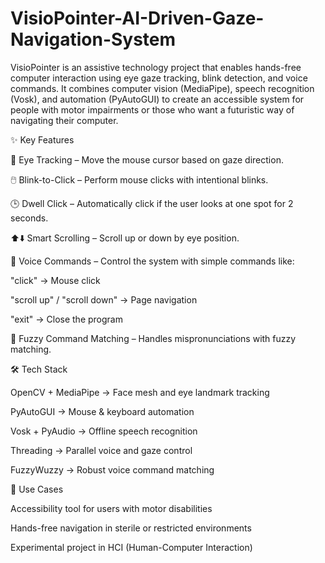 # VisioPointer-AI-Driven-Gaze-Navigation-System
VisioPointer is an assistive technology project that enables hands-free computer interaction using eye gaze tracking, blink detection, and voice commands.
It combines computer vision (MediaPipe), speech recognition (Vosk), and automation (PyAutoGUI) to create an accessible system for people with motor impairments or those who want a futuristic way of navigating their computer.

✨ Key Features

👀 Eye Tracking – Move the mouse cursor based on gaze direction.

🖱️ Blink-to-Click – Perform mouse clicks with intentional blinks.

🕒 Dwell Click – Automatically click if the user looks at one spot for 2 seconds.

⬆️⬇️ Smart Scrolling – Scroll up or down by eye position.

🎤 Voice Commands – Control the system with simple commands like:

"click" → Mouse click

"scroll up" / "scroll down" → Page navigation

"exit" → Close the program

🧠 Fuzzy Command Matching – Handles mispronunciations with fuzzy matching.

🛠️ Tech Stack

OpenCV + MediaPipe → Face mesh and eye landmark tracking

PyAutoGUI → Mouse & keyboard automation

Vosk + PyAudio → Offline speech recognition

Threading → Parallel voice and gaze control

FuzzyWuzzy → Robust voice command matching

🎯 Use Cases

Accessibility tool for users with motor disabilities

Hands-free navigation in sterile or restricted environments

Experimental project in HCI (Human-Computer Interaction)
